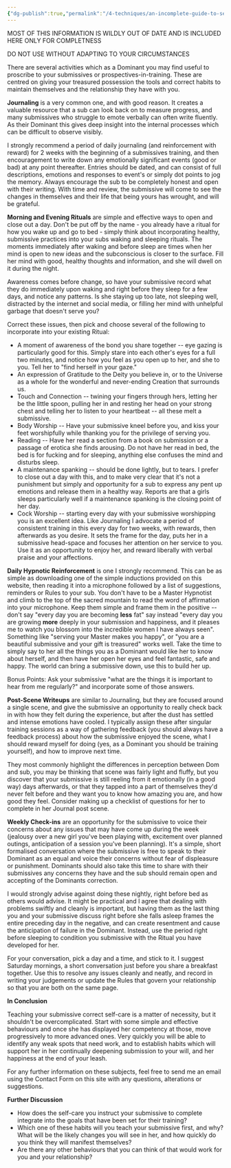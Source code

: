 ```yaml
---
{"dg-publish":true,"permalink":"/4-techniques/an-incomplete-guide-to-self-care-for-submissives/"}
---
```



MOST OF THIS INFORMATION IS WILDLY OUT OF DATE AND IS INCLUDED HERE ONLY FOR COMPLETNESS

DO NOT USE WITHOUT ADAPTING TO YOUR CIRCUMSTANCES

There are several activities which as a Dominant you may find useful to proscribe to your submissives or prospectives-in-training. These are centred on giving your treasured possession the tools and correct habits to maintain themselves and the relationship they have with you.

**Journaling** is a very common one, and with good reason. It creates a valuable resource that a sub can look back on to measure progress, and many submissives who struggle to emote verbally can often write fluently. As their Dominant this gives deep insight into the internal processes which can be difficult to observe visibly.

I strongly recommend a period of daily journaling (and reinforcement with reward) for 2 weeks with the beginning of a submissives training, and then encouragement to write down any emotionally significant events (good or bad) at any point thereafter. Entries should be dated, and can consist of full descriptions, emotions and responses to event's or simply dot points to jog the memory. Always encourage the sub to be completely honest and open with their writing. With time and review, the submissive will come to see the changes in themselves and their life that being yours has wrought, and will be grateful.

**Morning and Evening Rituals** are simple and effective ways to open and close out a day. Don't be put off by the name - you already have a ritual for how you wake up and go to bed - simply think about incorporating healthy, submissive practices into your subs waking and sleeping rituals. The moments immediately after waking and before sleep are times when her mind is open to new ideas and the subconscious is closer to the surface. Fill her mind with good, healthy thoughts and information, and she will dwell on it during the night.

Awareness comes before change, so have your submissive record what they do immediately upon waking and right before they sleep for a few days, and notice any patterns. Is she staying up too late, not sleeping well, distracted by the internet and social media, or filling her mind with unhelpful garbage that doesn't serve you?

Correct these issues, then pick and choose several of the following to incorporate into your existing Ritual:

*   A moment of awareness of the bond you share together -- eye gazing is particularly good for this. Simply stare into each other's eyes for a full two minutes, and notice how you feel as you open up to her, and she to you. Tell her to "find herself in your gaze."
*   An expression of Gratitude to the Deity you believe in, or to the Universe as a whole for the wonderful and never-ending Creation that surrounds us.
*   Touch and Connection -- twining your fingers through hers, letting her be the little spoon, pulling her in and resting her head on your strong chest and telling her to listen to your heartbeat -- all these melt a submissive.
*   Body Worship -- Have your submissive kneel before you, and kiss your feet worshipfully while thanking you for the privilege of serving you.
*   Reading -- Have her read a section from a book on submission or a passage of erotica she finds arousing. Do not have her read in bed, the bed is for fucking and for sleeping, anything else confuses the mind and disturbs sleep.
*   A maintenance spanking -- should be done lightly, but to tears. I prefer to close out a day with this, and to make very clear that it's not a punishment but simply and opportunity for a sub to express any pent up emotions and release them in a healthy way. Reports are that a girls sleeps particularly well if a maintenance spanking is the closing point of her day.
*   Cock Worship -- starting every day with your submissive worshipping you is an excellent idea. Like Journaling I advocate a period of consistent training in this every day for two weeks, with rewards, then afterwards as you desire. It sets the frame for the day, puts her in a submissive head-space and focuses her attention on her service to you. Use it as an opportunity to enjoy her, and reward liberally with verbal praise and your affections.

**Daily Hypnotic Reinforcement** is one I strongly recommend. This can be as simple as downloading one of the simple inductions provided on this website, then reading it into a microphone followed by a list of suggestions, reminders or Rules to your sub. You don't have to be a Master Hypnotist and climb to the top of the sacred mountain to read the word of affirmation into your microphone. Keep them simple and frame them in the positive -- don't say "every day you are becoming **less** fat" say instead "every day you are growing **more** deeply in your submission and happiness, and it pleases me to watch you blossom into the incredible women I have always seen". Something like "serving your Master makes you happy", or "you are a beautiful submissive and your gift is treasured" works well. Take the time to simply say to her all the things you as a Dominant would like her to know about herself, and then have her open her eyes and feel fantastic, safe and happy. The world can bring a submissive down, use this to build her up.

Bonus Points: Ask your submissive "what are the things it is important to hear from me regularly?" and incorporate some of those answers.

**Post-Scene Writeups** are similar to Journaling, but they are focused around a single scene, and give the submissive an opportunity to really check back in with how they felt during the experience, but after the dust has settled and intense emotions have cooled. I typically assign these after singular training sessions as a way of gathering feedback (you should always have a feedback process) about how the submissive enjoyed the scene, what I should reward myself for doing (yes, as a Dominant you should be training yourself), and how to improve next time.

They most commonly highlight the differences in perception between Dom and sub, you may be thinking that scene was fairly light and fluffy, but you discover that your submissive is still reeling from it emotionally (in a good way) days afterwards, or that they tapped into a part of themselves they'd never felt before and they want you to know how amazing you are, and how good they feel. Consider making up a checklist of questions for her to complete in her Journal post scene.

**Weekly Check-ins** are an opportunity for the submissive to voice their concerns about any issues that may have come up during the week (jealousy over a new girl you've been playing with, excitement over planned outings, anticipation of a session you've been planning). It's a simple, short formalised conversation where the submissive is free to speak to their Dominant as an equal and voice their concerns without fear of displeasure or punishment. Dominants should also take this time to share with their submissives any concerns they have and the sub should remain open and accepting of the Dominants correction.

I would strongly advise against doing these nightly, right before bed as others would advise. It might be practical and I agree that dealing with problems swiftly and cleanly is important, but having them as the last thing you and your submissive discuss right before she falls asleep frames the entire preceding day in the negative, and can create resentment and cause the anticipation of failure in the Dominant. Instead, use the period right before sleeping to condition you submissive with the Ritual you have developed for her.

For your conversation, pick a day and a time, and stick to it. I suggest Saturday mornings, a short conversation just before you share a breakfast together. Use this to resolve any issues cleanly and neatly, and record in writing your judgements or update the Rules that govern your relationship so that you are both on the same page.

**In Conclusion**

Teaching your submissive correct self-care is a matter of necessity, but it shouldn't be overcomplicated. Start with some simple and effective behaviours and once she has displayed her competency at those, move progressively to more advanced ones. Very quickly you will be able to identify any weak spots that need work, and to establish habits which will support her in her continually deepening submission to your will, and her happiness at the end of your leash.

For any further information on these subjects, feel free to send me an email using the Contact Form on this site with any questions, alterations or suggestions.

**Further Discussion**

*   How does the self-care you instruct your submissive to complete integrate into the goals that have been set for their training?
*   Which one of these habits will you teach your submissive first, and why? What will be the likely changes you will see in her, and how quickly do you think they will manifest themselves?
*   Are there any other behaviours that you can think of that would work for you and your relationship?




